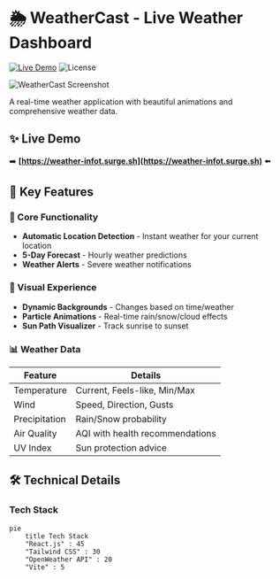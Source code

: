 # 🌦️ WeatherCast - Live Weather Dashboard

[![Live Demo](https://img.shields.io/badge/LIVE-DEMO-brightgreen?style=for-the-badge)](https://weather-infot.surge.sh)
![License](https://img.shields.io/badge/License-MIT-blue?style=for-the-badge)

![WeatherCast Screenshot](https://prnt.sc/s8hJl5iFqH4b)

A real-time weather application with beautiful animations and comprehensive weather data.

## ✨ Live Demo

➡️ **[https://weather-infot.surge.sh](https://weather-infot.surge.sh)** ⬅️

## 🌟 Key Features

### 🎯 Core Functionality
- **Automatic Location Detection** - Instant weather for your current location
- **5-Day Forecast** - Hourly weather predictions
- **Weather Alerts** - Severe weather notifications

### 🌈 Visual Experience
- **Dynamic Backgrounds** - Changes based on time/weather
- **Particle Animations** - Real-time rain/snow/cloud effects
- **Sun Path Visualizer** - Track sunrise to sunset

### 📊 Weather Data
| Feature          | Details                          |
|------------------|----------------------------------|
| Temperature      | Current, Feels-like, Min/Max     |
| Wind             | Speed, Direction, Gusts          |
| Precipitation    | Rain/Snow probability            |
| Air Quality      | AQI with health recommendations  |
| UV Index         | Sun protection advice            |

## 🛠️ Technical Details

### Tech Stack
```mermaid
pie
    title Tech Stack
    "React.js" : 45
    "Tailwind CSS" : 30
    "OpenWeather API" : 20
    "Vite" : 5